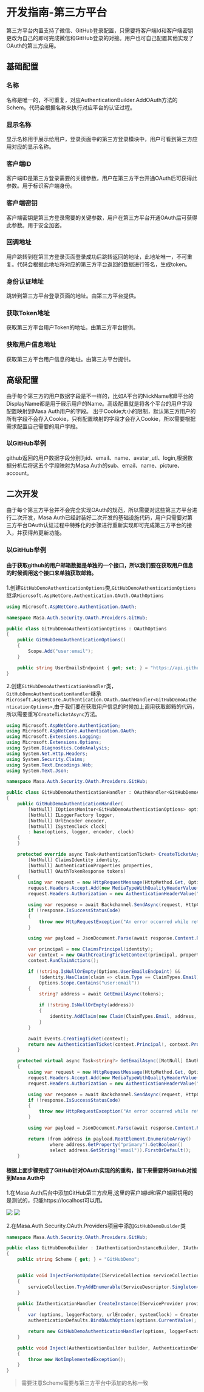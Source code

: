 # 开发指南-第三方平台

第三方平台内置支持了微信、GitHub登录配置，只需要将客户端Id和客户端密钥更改为自己的即可完成微信和GitHub登录的对接。用户也可自己配置其他实现了OAuth的第三方应用。

## 基础配置

### 名称

名称是唯一的，不可重复，对应AuthenticationBuilder.AddOAuth方法的Schem。代码会根据名称来执行对应平台的认证过程。

### 显示名称

显示名称用于展示给用户，登录页面中的第三方登录模块中，用户可看到第三方应用对应的显示名称。

### 客户端ID

客户端ID是第三方登录需要的关键参数，用户在第三方平台开通OAuth后可获得此参数。用于标识客户端身份。

### 客户端密钥

客户端密钥是第三方登录需要的关键参数，用户在第三方平台开通OAuth后可获得此参数。用于安全加密。

### 回调地址

用户跳转到在第三方登录页面登录成功后跳转返回的地址，此地址唯一，不可重复。代码会根据此地址将对应的第三方平台返回的数据进行签名，生成token。

### 身份认证地址

跳转到第三方平台登录页面的地址。由第三方平台提供。

### 获取Token地址

获取第三方平台用户Token的地址。由第三方平台提供。

### 获取用户信息地址

获取第三方平台用户信息的地址。由第三方平台提供。

## 高级配置

由于每个第三方的用户数据字段是不一样的，比如A平台的NickName和B平台的DisplayName都是用于展示用户的Name。高级配置就是将各个平台的用户字段配置映射到Masa Auth用户的字段。
出于Cookie大小的限制，默认第三方用户的所有字段不会存入Cookie，只有配置映射的字段才会存入Cookie，所以需要根据需求配置自己需要的用户字段。

### 以GitHub举例

github返回的用户数据字段分别为id、email、name、avatar_utl、login,根据数据分析后将这五个字段映射为Masa Auth的sub、email、name、picture、account。

## 二次开发

由于每个第三方平台并不会完全实现OAuth的规范，所以需要对这些第三方平台进行二次开发，Masa Auth已经封装好二次开发的基础设施代码，用户只需要对第三方平台OAuth认证过程中特殊化的步骤进行重新实现即可完成第三方平台的接入，并获得热更新功能。

### 以GitHub举例

#### 由于获取github的用户邮箱数据是单独的一个接口，所以我们要在获取用户信息的时候调用这个接口来单独获取邮箱。

1.创建`GitHubDemoAuthenticationOptions`类,`GitHubDemoAuthenticationOptions`继承`Microsoft.AspNetCore.Authentication.OAuth.OAuthOptions`

```csharp 
using Microsoft.AspNetCore.Authentication.OAuth;

namespace Masa.Auth.Security.OAuth.Providers.GitHub;

public class GitHubDemoAuthenticationOptions : OAuthOptions
{
    public GitHubDemoAuthenticationOptions()
    {
        Scope.Add("user:email");
    }

    public string UserEmailsEndpoint { get; set; } = "https://api.github.com/user/emails";
}
```

2.创建`GitHubDemoAuthenticationHandler`类，`GitHubDemoAuthenticationHandler`继承`Microsoft.AspNetCore.Authentication.OAuth.OAuthHandler<GitHubDemoAuthenticationOptions>`,由于我们要在获取用户信息的时候加上调用获取邮箱的代码，所以需要重写`CreateTicketAsync`方法。

```csharp 
using Microsoft.AspNetCore.Authentication;
using Microsoft.AspNetCore.Authentication.OAuth;
using Microsoft.Extensions.Logging;
using Microsoft.Extensions.Options;
using System.Diagnostics.CodeAnalysis;
using System.Net.Http.Headers;
using System.Security.Claims;
using System.Text.Encodings.Web;
using System.Text.Json;

namespace Masa.Auth.Security.OAuth.Providers.GitHub;

public class GitHubDemoAuthenticationHandler : OAuthHandler<GitHubDemoAuthenticationOptions>
{
    public GitHubDemoAuthenticationHandler(
        [NotNull] IOptionsMonitor<GitHubDemoAuthenticationOptions> options,
        [NotNull] ILoggerFactory logger,
        [NotNull] UrlEncoder encoder,
        [NotNull] ISystemClock clock)
        : base(options, logger, encoder, clock)
    {
    }

    protected override async Task<AuthenticationTicket> CreateTicketAsync(
        [NotNull] ClaimsIdentity identity,
        [NotNull] AuthenticationProperties properties,
        [NotNull] OAuthTokenResponse tokens)
    {
        using var request = new HttpRequestMessage(HttpMethod.Get, Options.UserInformationEndpoint);
        request.Headers.Accept.Add(new MediaTypeWithQualityHeaderValue("application/json"));
        request.Headers.Authorization = new AuthenticationHeaderValue("Bearer", tokens.AccessToken);

        using var response = await Backchannel.SendAsync(request, HttpCompletionOption.ResponseHeadersRead, Context.RequestAborted);
        if (!response.IsSuccessStatusCode)
        {
            throw new HttpRequestException("An error occurred while retrieving the user profile.");
        }

        using var payload = JsonDocument.Parse(await response.Content.ReadAsStringAsync(Context.RequestAborted));

        var principal = new ClaimsPrincipal(identity);
        var context = new OAuthCreatingTicketContext(principal, properties, Context, Scheme, Options, Backchannel, tokens, payload.RootElement);
        context.RunClaimActions();

        if (!string.IsNullOrEmpty(Options.UserEmailsEndpoint) &&
            !identity.HasClaim(claim => claim.Type == ClaimTypes.Email) &&
            Options.Scope.Contains("user:email"))
        {
            string? address = await GetEmailAsync(tokens);

            if (!string.IsNullOrEmpty(address))
            {
                identity.AddClaim(new Claim(ClaimTypes.Email, address, ClaimValueTypes.String, Options.ClaimsIssuer));
            }
        }

        await Events.CreatingTicket(context);
        return new AuthenticationTicket(context.Principal!, context.Properties, Scheme.Name);
    }

    protected virtual async Task<string?> GetEmailAsync([NotNull] OAuthTokenResponse tokens)
    {
        using var request = new HttpRequestMessage(HttpMethod.Get, Options.UserEmailsEndpoint);
        request.Headers.Accept.Add(new MediaTypeWithQualityHeaderValue("application/json"));
        request.Headers.Authorization = new AuthenticationHeaderValue("Bearer", tokens.AccessToken);

        using var response = await Backchannel.SendAsync(request, HttpCompletionOption.ResponseHeadersRead, Context.RequestAborted);
        if (!response.IsSuccessStatusCode)
        {
            throw new HttpRequestException("An error occurred while retrieving the email address associated to the user profile.");
        }

        using var payload = JsonDocument.Parse(await response.Content.ReadAsStringAsync(Context.RequestAborted));

        return (from address in payload.RootElement.EnumerateArray()
                where address.GetProperty("primary").GetBoolean()
                select address.GetString("email")).FirstOrDefault();
    }
```

#### 根据上面步骤完成了GitHub针对OAuth实现的的重构，接下来需要将GitHub对接到Masa Auth中

1.在Masa Auth后台中添加GitHub第三方应用,这里的客户端Id和客户端密钥用的是测试的，只能https://localhost可以用。

![](\stack\auth\github-demo-01.png)
![](\stack\auth\github-demo-02.png)

2.在Masa.Auth.Security.OAuth.Providers项目中添加`GitHubDemoBuilder`类

```csharp 
namespace Masa.Auth.Security.OAuth.Providers.GitHub;

public class GitHubDemoBuilder : IAuthenticationInstanceBuilder, IAuthenticationInject
{
    public string Scheme { get; } = "GitHubDemo";


    public void InjectForHotUpdate(IServiceCollection serviceCollection)
    {
        serviceCollection.TryAddEnumerable(ServiceDescriptor.Singleton<IPostConfigureOptions<GitHubDemoAuthenticationOptions>, OAuthPostConfigureOptions<GitHubDemoAuthenticationOptions, GitHubDemoAuthenticationHandler>>());
    }

    public IAuthenticationHandler CreateInstance(IServiceProvider provider, AuthenticationDefaults authenticationDefaults)
    {
        var (options, loggerFactory, urlEncoder, systemClock) = CreateAuthenticationHandlerInstanceUtilities.BuilderParamter<GitHubDemoAuthenticationOptions>(provider, authenticationDefaults.Scheme);
        authenticationDefaults.BindOAuthOptions(options.CurrentValue);

        return new GitHubDemoAuthenticationHandler(options, loggerFactory, urlEncoder, systemClock);
    }

    public void Inject(AuthenticationBuilder builder, AuthenticationDefaults authenticationDefault)
    {
        throw new NotImplementedException();
    }
}
```

> 需要注意Scheme需要与第三方平台中添加的名称一致
